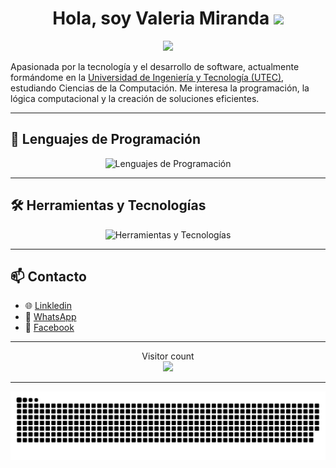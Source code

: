 <h1 align="center"><b>Hola, soy Valeria Miranda</b> <img src="https://media.giphy.com/media/hvRJCLFzcasrR4ia7z/giphy.gif" width="35"></h1>

<p align="center">
  <a href="https://github.com/DenverCoder1/readme-typing-svg">
    <img src="https://readme-typing-svg.herokuapp.com?font=Fira+Code&pause=1000&color=6B73FF&center=true&vCenter=true&width=700&height=50&lines=Apasionada+por+la+tecnología+y+la+lógica.;Estudiante+de+UTEC+%F0%9F%93%9C.;Desarrolladora+en+constante+aprendizaje.;Amante+de+los+gatos+y+el+planeta+%F0%9F%8C%BF.">
  </a>
</p>

Apasionada por la tecnología y el desarrollo de software, actualmente formándome en la [Universidad de Ingeniería y Tecnología (UTEC)](https://www.utec.edu.pe/), estudiando Ciencias de la Computación. Me interesa la programación, la lógica computacional y la creación de soluciones eficientes.

---

## 🧠 Lenguajes de Programación

<p align="center">
  <img src="https://skillicons.dev/icons?i=python,cpp,html,css,js,sql" alt="Lenguajes de Programación" />
</p>

---

## 🛠️ Herramientas y Tecnologías

<p align="center">
  <img src="https://skillicons.dev/icons?i=git,github,vscode,pycharm,linux,replit" alt="Herramientas y Tecnologías" />
</p>

---

## 📫 Contacto

- 🌐 [Linkledin](https://www.linkedin.com/in/valeria-saidid-miranda-ibarra-a73556221/)
- 💬 [WhatsApp](https://wa.link/owlal0)
- 📌 [Facebook](https://web.facebook.com/valeriamiranda.487)

---

<p align="center"> 
  Visitor count<br>
  <img src="https://profile-counter.glitch.me/Shwetang550/count.svg" />
</p>

---

<p align="center">
  <img src="https://raw.githubusercontent.com/Elanza-48/Elanza-48/main/resources/img/github-contribution-grid-snake.svg" alt="snake animation" />
</p>

